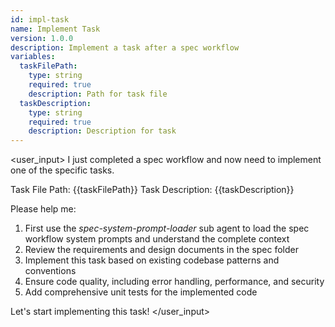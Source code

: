 ```yaml
---
id: impl-task
name: Implement Task
version: 1.0.0
description: Implement a task after a spec workflow
variables:
  taskFilePath:
    type: string
    required: true
    description: Path for task file
  taskDescription:
    type: string
    required: true
    description: Description for task
---
```

<user_input>
I just completed a spec workflow and now need to implement one of the specific tasks.

Task File Path: {{taskFilePath}}
Task Description: {{taskDescription}}

Please help me:

1. First use the *spec-system-prompt-loader* sub agent to load the spec workflow system prompts and understand the complete context
2. Review the requirements and design documents in the spec folder
3. Implement this task based on existing codebase patterns and conventions
4. Ensure code quality, including error handling, performance, and security
5. Add comprehensive unit tests for the implemented code

Let's start implementing this task!
</user_input>
